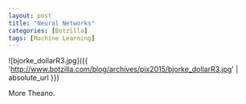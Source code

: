 ```yaml
---
layout: post
title: "Neural Networks"
categories: [Botzilla]
tags: [Machine Learning]
---
```



![bjorke_dollarR3.jpg]({{ 'http://www.botzilla.com/blog/archives/pix2015/bjorke_dollarR3.jpg' | absolute_url }})

More Theano.

